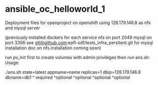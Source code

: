 # ansible_oc_helloworld_1

Deployment files for openproject on openshift using 128.179.146.8 as nfs and mysql server

(previously installed dockers for each service
 nfs on port 2049
 mysql on port 3306
 see git@github.com:epfl-sdf/tests_infra_persitent.git for mysql installation
 doc on nfs installation coming soon)

run pv_init first to create volumes with admin privileges
then run ans.sh: Usage:

  ./ans.sh  state=latest appname=name replicas=1 dbip=128.179.146.8 dbname=db1
            ^ required   ^optional    ^optional  ^optional          ^optional


